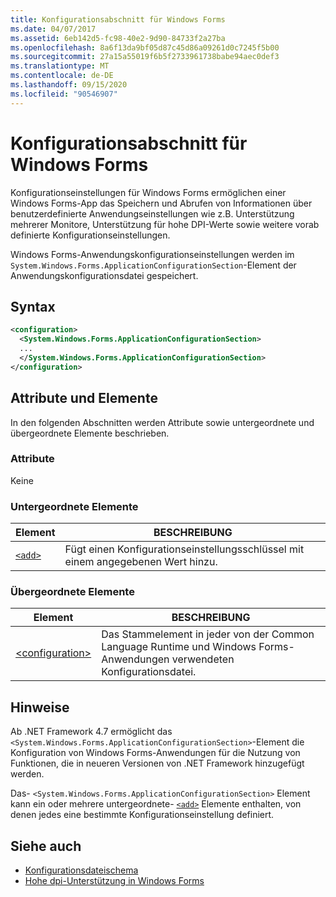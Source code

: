 ```yaml
---
title: Konfigurationsabschnitt für Windows Forms
ms.date: 04/07/2017
ms.assetid: 6eb142d5-fc98-40e2-9d90-84733f2a27ba
ms.openlocfilehash: 8a6f13da9bf05d87c45d86a09261d0c7245f5b00
ms.sourcegitcommit: 27a15a55019f6b5f2733961738babe94aec0def3
ms.translationtype: MT
ms.contentlocale: de-DE
ms.lasthandoff: 09/15/2020
ms.locfileid: "90546907"
---
```

# <a name="windows-forms-configuration-section"></a>Konfigurationsabschnitt für Windows Forms
Konfigurationseinstellungen für Windows Forms ermöglichen einer Windows Forms-App das Speichern und Abrufen von Informationen über benutzerdefinierte Anwendungseinstellungen wie z.B. Unterstützung mehrerer Monitore, Unterstützung für hohe DPI-Werte sowie weitere vorab definierte Konfigurationseinstellungen.

Windows Forms-Anwendungskonfigurationseinstellungen werden im `System.Windows.Forms.ApplicationConfigurationSection`-Element der Anwendungskonfigurationsdatei gespeichert.

## <a name="syntax"></a>Syntax

```xml
<configuration>
  <System.Windows.Forms.ApplicationConfigurationSection>
  ...
  </System.Windows.Forms.ApplicationConfigurationSection>
</configuration>
```

## <a name="attributes-and-elements"></a>Attribute und Elemente

In den folgenden Abschnitten werden Attribute sowie untergeordnete und übergeordnete Elemente beschrieben.

### <a name="attributes"></a>Attribute

Keine

### <a name="child-elements"></a>Untergeordnete Elemente

Element  |BESCHREIBUNG |
---------|---------|
[`<add>`](windows-forms-add-configuration-element.md) | Fügt einen Konfigurationseinstellungsschlüssel mit einem angegebenen Wert hinzu. |

### <a name="parent-elements"></a>Übergeordnete Elemente

Element  |BESCHREIBUNG |
---------|---------|
[\<configuration>](../configuration-element.md) | Das Stammelement in jeder von der Common Language Runtime und Windows Forms-Anwendungen verwendeten Konfigurationsdatei. |

## <a name="remarks"></a>Hinweise

Ab .NET Framework 4.7 ermöglicht das `<System.Windows.Forms.ApplicationConfigurationSection>`-Element die Konfiguration von Windows Forms-Anwendungen für die Nutzung von Funktionen, die in neueren Versionen von .NET Framework hinzugefügt werden.

Das- `<System.Windows.Forms.ApplicationConfigurationSection>` Element kann ein oder mehrere untergeordnete- [`<add>`](windows-forms-add-configuration-element.md) Elemente enthalten, von denen jedes eine bestimmte Konfigurationseinstellung definiert.

## <a name="see-also"></a>Siehe auch

- [Konfigurationsdateischema](../index.md)
- [Hohe dpi-Unterstützung in Windows Forms](/dotnet/desktop/winforms/high-dpi-support-in-windows-forms)
